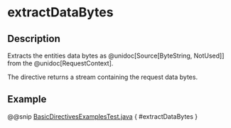 # extractDataBytes

## Description

Extracts the entities data bytes as @unidoc[Source[ByteString, NotUsed]] from the @unidoc[RequestContext].

The directive returns a stream containing the request data bytes.

## Example

@@snip [BasicDirectivesExamplesTest.java]($test$/java/docs/http/javadsl/server/directives/BasicDirectivesExamplesTest.java) { #extractDataBytes }